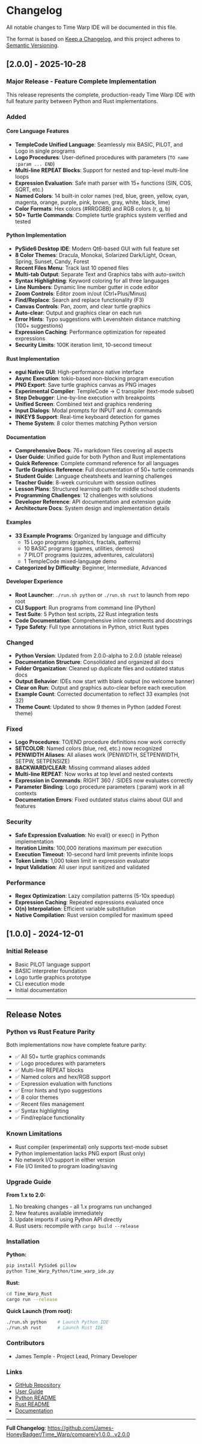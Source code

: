 # Changelog

All notable changes to Time Warp IDE will be documented in this file.

The format is based on [Keep a Changelog](https://keepachangelog.com/en/1.0.0/),
and this project adheres to [Semantic Versioning](https://semver.org/spec/v2.0.0.html).

## [2.0.0] - 2025-10-28

### Major Release - Feature Complete Implementation

This release represents the complete, production-ready Time Warp IDE with full feature parity between Python and Rust implementations.

### Added

#### Core Language Features
- **TempleCode Unified Language**: Seamlessly mix BASIC, PILOT, and Logo in single programs
- **Logo Procedures**: User-defined procedures with parameters (`TO name :param ... END`)
- **Multi-line REPEAT Blocks**: Support for nested and top-level multi-line loops
- **Expression Evaluation**: Safe math parser with 15+ functions (SIN, COS, SQRT, etc.)
- **Named Colors**: 14 built-in color names (red, blue, green, yellow, cyan, magenta, orange, purple, pink, brown, gray, white, black, lime)
- **Color Formats**: Hex colors (#RRGGBB) and RGB colors (r, g, b)
- **50+ Turtle Commands**: Complete turtle graphics system verified and tested

#### Python Implementation
- **PySide6 Desktop IDE**: Modern Qt6-based GUI with full feature set
- **8 Color Themes**: Dracula, Monokai, Solarized Dark/Light, Ocean, Spring, Sunset, Candy, Forest
- **Recent Files Menu**: Track last 10 opened files
- **Multi-tab Output**: Separate Text and Graphics tabs with auto-switch
- **Syntax Highlighting**: Keyword coloring for all three languages
- **Line Numbers**: Dynamic line number gutter in code editor
- **Zoom Controls**: Editor zoom in/out (Ctrl+Plus/Minus)
- **Find/Replace**: Search and replace functionality (F3)
- **Canvas Controls**: Pan, zoom, and clear turtle graphics
- **Auto-clear**: Output and graphics clear on each run
- **Error Hints**: Typo suggestions with Levenshtein distance matching (100+ suggestions)
- **Expression Caching**: Performance optimization for repeated expressions
- **Security Limits**: 100K iteration limit, 10-second timeout

#### Rust Implementation
- **egui Native GUI**: High-performance native interface
- **Async Execution**: tokio-based non-blocking program execution
- **PNG Export**: Save turtle graphics canvas as PNG images
- **Experimental Compiler**: TempleCode → C transpiler (text-mode subset)
- **Step Debugger**: Line-by-line execution with breakpoints
- **Unified Screen**: Combined text and graphics rendering
- **Input Dialogs**: Modal prompts for INPUT and A: commands
- **INKEY$ Support**: Real-time keyboard detection for games
- **Theme System**: 8 color themes matching Python version

#### Documentation
- **Comprehensive Docs**: 76+ markdown files covering all aspects
- **User Guide**: Unified guide for both Python and Rust implementations
- **Quick Reference**: Complete command reference for all languages
- **Turtle Graphics Reference**: Full documentation of 50+ turtle commands
- **Student Guide**: Language cheatsheets and learning challenges
- **Teacher Guide**: 8-week curriculum with session outlines
- **Lesson Plans**: Structured learning path for middle school students
- **Programming Challenges**: 12 challenges with solutions
- **Developer Reference**: API documentation and extension guide
- **Architecture Docs**: System design and implementation details

#### Examples
- **33 Example Programs**: Organized by language and difficulty
  - 15 Logo programs (graphics, fractals, patterns)
  - 10 BASIC programs (games, utilities, demos)
  - 7 PILOT programs (quizzes, adventures, calculators)
  - 1 TempleCode mixed-language demo
- **Categorized by Difficulty**: Beginner, Intermediate, Advanced

#### Developer Experience
- **Root Launcher**: `./run.sh python` or `./run.sh rust` to launch from repo root
- **CLI Support**: Run programs from command line (Python)
- **Test Suite**: 5 Python test scripts, 22 Rust integration tests
- **Code Documentation**: Comprehensive inline comments and docstrings
- **Type Safety**: Full type annotations in Python, strict Rust types

### Changed

- **Python Version**: Updated from 2.0.0-alpha to 2.0.0 (stable release)
- **Documentation Structure**: Consolidated and organized all docs
- **Folder Organization**: Cleaned up duplicate files and outdated status docs
- **Output Behavior**: IDEs now start with blank output (no welcome banner)
- **Clear on Run**: Output and graphics auto-clear before each execution
- **Example Count**: Corrected documentation to reflect 33 examples (not 32)
- **Theme Count**: Updated to show 9 themes in Python (added Forest theme)

### Fixed

- **Logo Procedures**: TO/END procedure definitions now work correctly
- **SETCOLOR**: Named colors (blue, red, etc.) now recognized
- **PENWIDTH Aliases**: All aliases work (PENWIDTH, SETPENWIDTH, SETPW, SETPENSIZE)
- **BACKWARD/CLEAR**: Missing command aliases added
- **Multi-line REPEAT**: Now works at top level and nested contexts
- **Expression in Commands**: RIGHT 360 / :SIDES now evaluates correctly
- **Parameter Binding**: Logo procedure parameters (:param) work in all contexts
- **Documentation Errors**: Fixed outdated status claims about GUI and features

### Security

- **Safe Expression Evaluation**: No eval() or exec() in Python implementation
- **Iteration Limits**: 100,000 iterations maximum per execution
- **Execution Timeout**: 10-second hard limit prevents infinite loops
- **Token Limits**: 1,000 token limit in expression evaluator
- **Input Validation**: All user input sanitized and validated

### Performance

- **Regex Optimization**: Lazy compilation patterns (5-10x speedup)
- **Expression Caching**: Repeated expressions evaluated once
- **O(n) Interpolation**: Efficient variable substitution
- **Native Compilation**: Rust version compiled for maximum speed

## [1.0.0] - 2024-12-01

### Initial Release

- Basic PILOT language support
- BASIC interpreter foundation
- Logo turtle graphics prototype
- CLI execution mode
- Initial documentation

---

## Release Notes

### Python vs Rust Feature Parity

Both implementations now have complete feature parity:
- ✅ All 50+ turtle graphics commands
- ✅ Logo procedures with parameters
- ✅ Multi-line REPEAT blocks
- ✅ Named colors and hex/RGB support
- ✅ Expression evaluation with functions
- ✅ Error hints and typo suggestions
- ✅ 8 color themes
- ✅ Recent files management
- ✅ Syntax highlighting
- ✅ Find/replace functionality

### Known Limitations

- Rust compiler (experimental) only supports text-mode subset
- Python implementation lacks PNG export (Rust only)
- No network I/O support in either version
- File I/O limited to program loading/saving

### Upgrade Guide

**From 1.x to 2.0:**
1. No breaking changes - all 1.x programs run unchanged
2. New features available immediately
3. Update imports if using Python API directly
4. Rust users: recompile with `cargo build --release`

### Installation

**Python:**
```bash
pip install PySide6 pillow
python Time_Warp_Python/time_warp_ide.py
```

**Rust:**
```bash
cd Time_Warp_Rust
cargo run --release
```

**Quick Launch (from root):**
```bash
./run.sh python    # Launch Python IDE
./run.sh rust      # Launch Rust IDE
```

### Contributors

- James Temple - Project Lead, Primary Developer

### Links

- [GitHub Repository](https://github.com/James-HoneyBadger/Time_Warp)
- [User Guide](USER_GUIDE.md)
- [Python README](Time_Warp_Python/README.md)
- [Rust README](Time_Warp_Rust/README.md)
- [Documentation](Time_Warp_Rust/docs/)

---

**Full Changelog**: https://github.com/James-HoneyBadger/Time_Warp/compare/v1.0.0...v2.0.0
